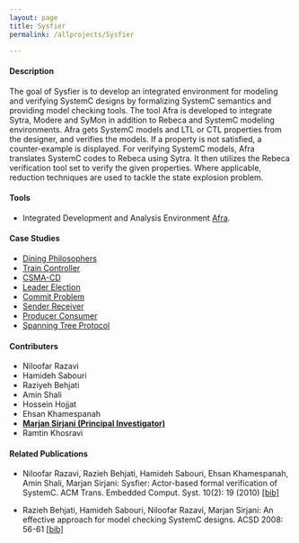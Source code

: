 ```yaml
---
layout: page
title: Sysfier
permalink: /allprojects/Sysfier

---
```


#### Description
The goal of Sysfier is to develop an integrated environment for modeling and verifying SystemC designs by formalizing SystemC semantics and providing model checking tools. The tool Afra is developed to integrate Sytra, Modere and SyMon in addition to Rebeca and SystemC modeling environments. Afra gets SystemC models and LTL or CTL properties from the designer, and verifies the models. If a property is not satisfied, a counter-example is displayed. For verifying SystemC models, Afra translates SystemC codes to Rebeca using Sytra. It then utilizes the Rebeca verification tool set to verify the given properties. Where applicable, reduction techniques are used to tackle the state explosion problem.

#### Tools
* Integrated Development and Analysis Environment [Afra](/alltools/Afra).

#### Case Studies
* [Dining Philosophers](/allprojects/SysfierExamples/DiningPhilosophers)
* [Train Controller](/allprojects/SysfierExamples/TrainController)
* [CSMA-CD](/allprojects/SysfierExamples/CSMACD)
* [Leader Election](/allprojects/SysfierExamples/LeaderElection)
* [Commit Problem](/allprojects/SysfierExamples/CommitProblem)
* [Sender Receiver](/allprojects/SysfierExamples/SenderReceiver)
* [Producer Consumer](/allprojects/SysfierExamples/ProducerConsumer)
* [Spanning Tree Protocol](/allprojects/SysfierExamples/SpanningTreeProtocol)

#### Contributers
* Niloofar Razavi
* Hamideh Sabouri
* Raziyeh Behjati
* Amin Shali
* Hossein Hojjat
* Ehsan Khamespanah
* **<u>Marjan Sirjani (Principal Investigator)</u>**
* Ramtin Khosravi

#### Related Publications
* Niloofar Razavi, Razieh Behjati, Hamideh Sabouri, Ehsan Khamespanah, Amin Shali, Marjan Sirjani: Sysfier: Actor-based formal verification of SystemC. ACM Trans. Embedded Comput. Syst. 10(2): 19 (2010) [ [bib] ](http://dblp.uni-trier.de/rec/bibtex/journals/tecs/RazaviBSKSS10)

* Razieh Behjati, Hamideh Sabouri, Niloofar Razavi, Marjan Sirjani: An effective approach for model checking SystemC designs. ACSD 2008: 56-61 [ [bib] ](http://dblp.uni-trier.de/rec/bibtex/conf/acsd/BehjatiSRS08)
